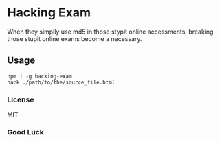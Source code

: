 # Hacking Exam
When they simpily use md5 in those stypit online accessments, breaking those stupit online exams become a necessary.


## Usage
```command
npm i -g hacking-exam
hack ./path/to/the/source_file.html
```

### License
MIT

### Good Luck
